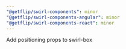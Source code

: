 ```yaml
---
"@getflip/swirl-components": minor
"@getflip/swirl-components-angular": minor
"@getflip/swirl-components-react": minor
---
```


Add positioning props to swirl-box
